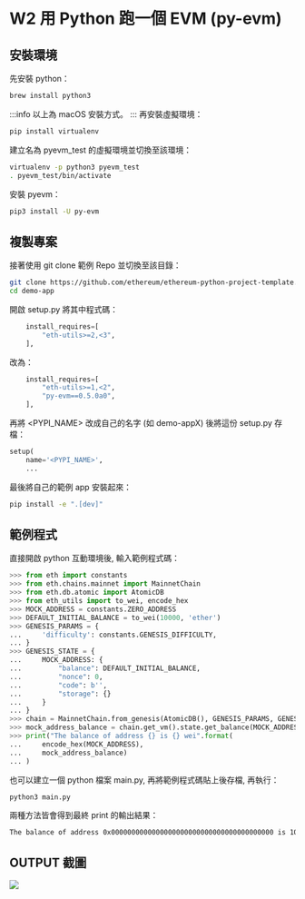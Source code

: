 # W2 用 Python 跑一個 EVM (py-evm) 

## 安裝環境

先安裝 python：
```sh
brew install python3
```
:::info
以上為 macOS 安裝方式。
:::
再安裝虛擬環境：
```sh
pip install virtualenv
```
建立名為 pyevm_test 的虛擬環境並切換至該環境：
```sh
virtualenv -p python3 pyevm_test
. pyevm_test/bin/activate
```
安裝 pyevm：
```sh
pip3 install -U py-evm
```

## 複製專案
接著使用 git clone 範例 Repo 並切換至該目錄：
```sh
git clone https://github.com/ethereum/ethereum-python-project-template.git demo-app
cd demo-app
```
開啟 setup.py 將其中程式碼：
```py
    install_requires=[
        "eth-utils>=2,<3",
    ],
```
改為：
```py
    install_requires=[
        "eth-utils>=1,<2",
        "py-evm==0.5.0a0",
    ],
```
再將 <PYPI_NAME> 改成自己的名字 (如 demo-appX) 後將這份 setup.py 存檔：
```py
setup(
    name='<PYPI_NAME>',
    ...
```
最後將自己的範例 app 安裝起來：
```sh
pip install -e ".[dev]"
```

## 範例程式
直接開啟 python 互動環境後, 輸入範例程式碼：
```py
>>> from eth import constants
>>> from eth.chains.mainnet import MainnetChain
>>> from eth.db.atomic import AtomicDB
>>> from eth_utils import to_wei, encode_hex
>>> MOCK_ADDRESS = constants.ZERO_ADDRESS
>>> DEFAULT_INITIAL_BALANCE = to_wei(10000, 'ether')
>>> GENESIS_PARAMS = {
...     'difficulty': constants.GENESIS_DIFFICULTY,
... }
>>> GENESIS_STATE = {
...     MOCK_ADDRESS: {
...         "balance": DEFAULT_INITIAL_BALANCE,
...         "nonce": 0,
...         "code": b'',
...         "storage": {}
...     }
... }
>>> chain = MainnetChain.from_genesis(AtomicDB(), GENESIS_PARAMS, GENESIS_STATE)
>>> mock_address_balance = chain.get_vm().state.get_balance(MOCK_ADDRESS)
>>> print("The balance of address {} is {} wei".format(
...     encode_hex(MOCK_ADDRESS),
...     mock_address_balance)
... )
```
也可以建立一個 python 檔案 main.py, 再將範例程式碼貼上後存檔, 再執行：
```
python3 main.py
```

兩種方法皆會得到最終 print 的輸出結果：
```sh
The balance of address 0x0000000000000000000000000000000000000000 is 10000000000000000000000 wei
```

## OUTPUT 截圖
![](./snapshot01.png)
